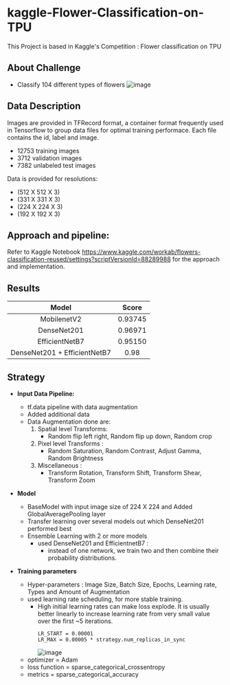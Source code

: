 # kaggle-Flower-Classification-on-TPU
This Project is based in Kaggle's Competition : Flower classification on TPU

## About Challenge
  - Classify 104 different types of flowers
  ![image](https://user-images.githubusercontent.com/29517840/154855326-f858b156-f90e-430e-85fc-884573247626.png)

## Data Description
Images are provided in TFRecord format, a container format frequently used in Tensorflow to group data files for optimal training performace. 
Each file contains the id, label and image.
 - 12753 training images
 - 3712 validation images
 - 7382 unlabeled test images

 Data is provided for resolutions:
  - (512 X 512 X 3)
  - (331 X 331 X 3)
  - (224 X 224 X 3)
  - (192 X 192 X 3)

## Approach and pipeline: 
Refer to Kaggle Notebook https://www.kaggle.com/workab/flowers-classification-reused/settings?scriptVersionId=88289988 for the approach and implementation.

## Results

  | Model | Score|
  | :---: | :---: |
  | MobilenetV2 | 0.93745 |
  | DenseNet201 | 0.96971 |
  | EfficientNetB7 | 0.95150 |
  | DenseNet201 + EfficientNetB7 | 0.98 |
  
## Strategy
- **Input Data Pipeline:**
  - tf.data pipeline with data augmentation
  - Added additional data
  - Data Augmentation done are:
    1. Spatial level Transforms:
        - Random flip left right, Random flip up down, Random crop
    2. Pixel level Transforms :
        - Random Saturation, Random Contrast, Adjust Gamma, Random Brightness
    3. Miscellaneous : 
        - Transform Rotation, Transform Shift, Transform Shear, Transform Zoom 
- **Model**
  - BaseModel with input image size of 224 X 224 and Added GlobalAveragePooling layer
  - Transfer learning over several models out which DenseNet201 performed best   
  - Ensemble Learning with 2 or more models
    - used DenseNet201 and EfficientnetB7 :
        - instead of one network, we train two and then combine their probability distributions.

- **Training parameters**
  - Hyper-parameters : Image Size, Batch Size, Epochs, Learning rate, Types and Amount of Augmentation
  - used learning rate scheduling, for more stable training.
      - High initial learning rates can make loss explode. It is usually better linearly to increase learning rate from very small value over the first ~5 iterations.
        ```
        LR_START = 0.00001
        LR_MAX = 0.00005 * strategy.num_replicas_in_sync
        ```
        ![image](https://user-images.githubusercontent.com/29517840/154858360-c470ec56-df9b-433a-af53-cb6c13b74d71.png)
   - optimizer = Adam 
   - loss function = sparse_categorical_crossentropy
   - metrics = sparse_categorical_accuracy

